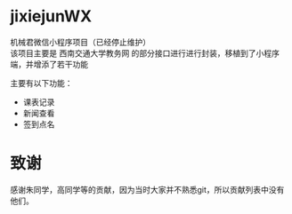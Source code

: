 # jixiejunWX
机械君微信小程序项目（已经停止维护）  
该项目主要是 西南交通大学教务网 的部分接口进行进行封装，移植到了小程序端，并增添了若干功能

主要有以下功能：
- 课表记录
- 新闻查看
- 签到点名

# 致谢
感谢朱同学，高同学等的贡献，因为当时大家并不熟悉git，所以贡献列表中没有他们。
